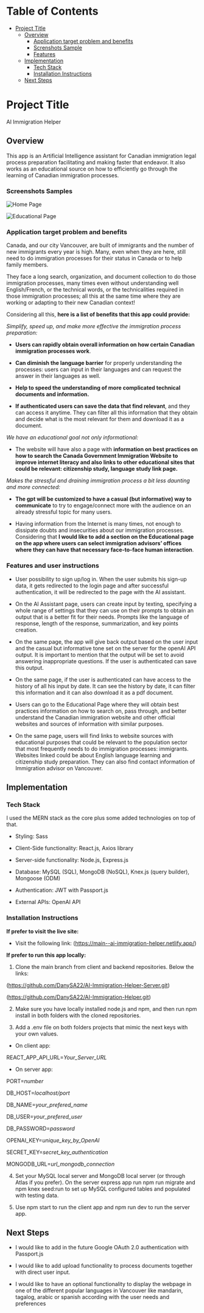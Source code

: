 # Table of Contents
+ [Project Title](#project-title)
   + [Overview](#overview)
      + [Application target problem and benefits](#application-target-problem-and-benefits)
      + [Screnshots Sample](#screenshots-samples)
      + [Features](#features-and-user-instructions)
   + [Implementation](#implementation)
      + [Tech Stack](#tech-stack) 
      + [Installation Instructions](#installation-instructions) 
   + [Next Steps](#next-steps)


# Project Title

AI Immigration Helper 

## Overview

This app is an Artificial Intelligence assistant for Canadian immigration legal process preparation facilitating and making faster that endeavor. It also works as an educational source on how to efficiently go through the learning of Canadian immigration processes.

### Screenshots Samples

![Home Page](./ReadmeImages/HomePage.jpg)

![Educational Page](./ReadmeImages/EducationalPage.jpg)

### Application target problem and benefits

Canada, and our city Vancouver, are built of immigrants and the number of new immigrants every year is high. Many, even when they are here, still need to do immigration processes for their status in Canada or to help family members.

They face a long search, organization, and document collection to do those immigration processes, many times even without understanding well English/French, or the technical words, or the technicalities required in those immigration processes; all this at the same time where they are working or adapting to their new Canadian context!

Considering all this, **here is a list of benefits that this app could provide:**

_Simplify, speed up, and make more effective the immigration process preparation:_
   + **Users can rapidly obtain overall information on how certain Canadian immigration processes work**.

   + **Can diminish the language barrier** for properly understanding the processes: users can input in their languages and can request the answer in their languages as well.
   + **Help to speed the understanding of more complicated technical documents and information.** 
   + **If authenticated users can save the data that find relevant**, and they can access it anytime. They can filter all this information that they obtain and decide what is the most relevant for them and download it as a document.

_We have an educational goal not only informational:_
   + The website will have also a page with **information on best practices on how to search the Canada Government Immigration Website to improve internet literacy and also links to other educational sites that could be relevant:  citizenship study, language study link page.**  

_Makes the stressful and draining immigration process a bit less daunting and more connected:_

  + **The gpt will be customized to have a casual (but informative) way to communicate** to try to engage/connect more with the audience on an already stressful topic for many users. 

  + Having information from the Internet is many times, not enough to dissipate doubts and insecurities about our immigration processes. Considering that **I would like to add a section on the Educational page on the app where users can select immigration advisors’ offices where they can have that necessary face-to-face human interaction**. 

  ### Features and user instructions

+  User possibility to sign up/log in. When the user submits his sign-up data, it gets redirected to the login page and after successful authentication, it will be redirected to the page with the AI assistant. 

+  On the AI Assistant page, users can create input by texting, specifying a whole range of settings that they can use on their prompts to obtain an output that is a better fit for their needs. Prompts like the language of response, length of the response, summarization, and key points creation.

+  On the same page, the app will give back output based on the user input and the casual but informative tone set on the server for the openAI API output. It is important to mention that the output will be set to avoid answering inappropriate questions. If the user is authenticated can save this output.

+  On the same page, if the user is authenticated can have access to the history of all his input by date. It can see the history by date, it can filter this information and it can also download it as a pdf document.

+  Users can go to the Educational Page where they will obtain best practices information on how to search on, pass through, and better understand the Canadian immigration website and other official websites and sources of information with similar purposes.

+  On the same page, users will find links to website sources with educational purposes that could be relevant to the population sector that most frequently needs to do immigration processes: immigrants. Websites linked could be about English language learning and citizenship study preparation. They can also find contact information of Immigration advisor on Vancouver.



## Implementation

### Tech Stack

I used the MERN stack as the core plus some added technologies on top of that.

+ Styling: Sass 

+ Client-Side functionality: React.js, Axios library  

+ Server-side functionality:  Node.js, Express.js  

+ Database: MySQL (SQL), MongoDB (NoSQL), Knex.js (query builder), Mongoose (ODM)  

+ Authentication: JWT with Passport.js  

+ External APIs: OpenAI API


### Installation Instructions

**If prefer to visit the live site:**

+ Visit the following link: (https://main--ai-immigration-helper.netlify.app/)


**If prefer to run this app locally:**

1. Clone the main branch from client and backend repositories. Below the links:

(https://github.com/DanySA22/AI-Immigration-Helper-Server.git)

(https://github.com/DanySA22/AI-Immigration-Helper.git)

2. Make sure you have locally installed node.js and npm, and then run npm install in both folders with the cloned repositories.

3. Add a .env file on both folders projects that mimic the next keys with your own values.

+ On client app:

REACT_APP_API_URL=*Your_Server_URL*

+ On server app:

PORT=*number*

DB_HOST=*localhost/port*

DB_NAME=*your_prefered_name*

DB_USER=*your_prefered_user*

DB_PASSWORD=*password*

OPENAI_KEY=*unique_key_by_OpenAI*

SECRET_KEY=*secret_key_authentication*

MONGODB_URL=*url_mongodb_connection*

4. Set your MySQL local server and MongoDB local server (or through Atlas if you prefer). On the server express app run npm run migrate and npm knex seed:run to set up MySQL configured tables and populated with testing data.

5. Use npm start to run the client app and npm run dev to run the server app.



## Next Steps

+ I would like to add in the future Google OAuth 2.0 authentication with Passport.js

+ I would like to add upload functionality to process documents together with direct user input.

+ I would like to have an optional functionality to display the webpage in one of the different popular languages
in Vancouver like mandarin, tagalog, arabic or spanish according with the user needs and preferences

